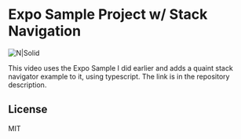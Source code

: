 # Expo Sample Project w/ Stack Navigation

![N|Solid](https://lh3.googleusercontent.com/a-/AOh14GglnMoBPixoeH-IwaCWx7SpehtvYTPowns21fVO=s200-k-no-rp-mo)

This video uses the Expo Sample I did earlier and adds a quaint stack navigator example to it, using typescript.  The link is in the repository description.

License
----
MIT

